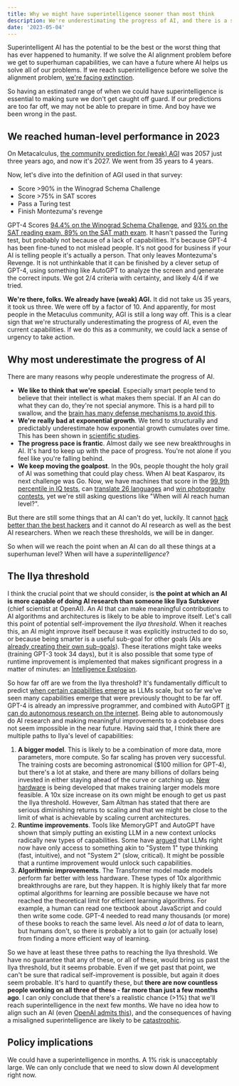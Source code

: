```yaml
---
title: Why we might have superintelligence sooner than most think
description: We're underestimating the progress of AI, and there is a small but realistic chance that we are very close to a superintelligence.
date: '2023-05-04'
---
```

Superintelligent AI has the potential to be the best or the worst thing that has ever happened to humanity.
If we solve the AI alignment problem before we get to superhuman capabilities, we can have a future where AI helps us solve all of our problems.
If we reach superintelligence before we solve the alignment problem, [we're facing extinction](/xrisk).

So having an estimated range of when we could have superintelligence is essential to making sure we don't get caught off guard.
If our predictions are too far off, we may not be able to prepare in time.
And boy have we been wrong in the past.

## We reached human-level performance in 2023

On Metacalculus, [the community prediction for (weak) AGI](https://www.metaculus.com/questions/3479/date-weakly-general-ai-is-publicly-known/) was 2057 just three years ago, and now it's 2027.
We went from 35 years to 4 years.

Now, let's dive into the definition of AGI used in that survey:

- Score >90% in the Winograd Schema Challenge
- Score >75% in SAT scores
- Pass a Turing test
- Finish Montezuma's revenge

GPT-4 Scores [94.4% on the Winograd Schema Challenge](https://d-kz.medium.com/evaluating-gpt-3-and-gpt-4-on-the-winograd-schema-challenge-reasoning-test-e4de030d190d), and [93% on the SAT reading exam, 89% on the SAT math exam](htthttps://www.cnbc.com/2023/03/14/openai-announces-gpt-4-says-beats-90percent-of-humans-on-sat.html).
It hasn't passed the Turing test, but probably not because of a lack of capabilities.
It's because GPT-4 has been fine-tuned to not mislead people. It's not good for business if your AI is telling people it's actually a person.
That only leaves Montezuma's Revenge.
It is not unthinkable that it can be finished by a clever setup of GPT-4, using something like AutoGPT to analyze the screen and generate the correct inputs.
We got 2/4 criteria with certainty, and likely 4/4 if we tried.

**We're there, folks.
We already have (weak) AGI.**
It did not take us 35 years, it took us three.
We were off by a factor of 10.
And apparently, for most people in the Metaculus community, AGI is still a long way off.
This is a clear sign that we're structurally underestimating the progress of AI, even the current capabilities.
If we do this as a community, we could lack a sense of urgency to take action.

## Why most underestimate the progress of AI

There are many reasons why people underestimate the progress of AI.

- **We like to think that we're special**. Especially smart people tend to believe that their intellect is what makes them special. If an AI can do what they can do, they're not special anymore. This is a hard pill to swallow, and the [brain has many defense mechanisms to avoid this](https://www.verywellmind.com/defense-mechanisms-2795960).
- **We're really bad at exponential growth**. We tend to structurally and predictably underestimate how exponential growth cumulates over time. This has been shown in [scientific studies](https://www.researchgate.net/figure/Underestimation-of-exponential-growth-a-shows-the-participants-prediction-of-the_fig4_351171143).
- **The progress pace is frantic**. Almost daily we see new breakthroughs in AI. It's hard to keep up with the pace of progress. You're not alone if you feel like you're falling behind.
- **We keep moving the goalpost**. In the 90s, people thought the holy grail of AI was something that could play chess. When AI beat Kasparov, its next challenge was Go. Now, we have machines that score in the [99.9th percentile in IQ tests](https://bgr.com/tech/chatgpt-took-an-iq-test-and-its-score-was-sky-high/), can [translate 26 languages](https://bgr.com/tech/chatgpt-took-an-iq-test-and-its-score-was-sky-high/) and [win photography contests](https://www.scientificamerican.com/article/how-my-ai-image-won-a-major-photography-competition/), yet we're still asking questions like "When will AI reach human level?".

But there are still some things that an AI can't do yet, luckily.
It cannot [hack better than the best hackers](/cybersecurity-risks) and it cannot do AI research as well as the best AI researchers.
When we reach these thresholds, we will be in danger.

So when will we reach the point when an AI can do all these things at a superhuman level?
When will have a _superintelligence_?

## The Ilya threshold

I think the crucial point that we should consider, is **the point at which an AI is more capable of doing AI research than someone like Ilya Sutskever** (chief scientist at OpenAI).
An AI that can make meaningful contributions to AI algorithms and architectures is likely to be able to improve itself.
Let's call this point of potential self-improvement the _Ilya threshold_.
When it reaches this, an AI might improve itself because it was explicitly instructed to do so, or because being smarter is a useful sub-goal for other goals (AIs are [already creating their own sub-goals](https://github.com/Significant-Gravitas/Auto-GPT)).
These iterations might take weeks (training GPT-3 took 34 days), but it is also possible that some type of runtime improvement is implemented that makes significant progress in a matter of minutes: an [Intelligence Explosion](https://www.youtube.com/watch?v=5qfIgCiYlfY).

So how far off are we from the Ilya threshold?
It's fundamentally difficult to predict [when certain capabilities emerge](https://arxiv.org/abs/2206.07682) as LLMs scale, but so far we've seen many capabilities emerge that were previously thought to be far off.
GPT-4 is already an impressive programmer, and combined with AutoGPT [it can do autonomous research on the internet](https://twitter.com/SullyOmarr/status/1645205292756418562).
Being able to autonomously do AI research and making meaningful improvements to a codebase does not seem impossible in the near future.
Having said that, I think there are multiple paths to Ilya's level of capabilities:

1. **A bigger model**. This is likely to be a combination of more data, more parameters, more compute. So far scaling has proven very successful. The training costs are becoming astronomical ($100 million for GPT-4), but there's a lot at stake, and there are many billions of dollars being invested in either staying ahead of the curve or catching up. [New hardware](https://www.tomshardware.com/news/nvidia-publishes-mlperf-30-performance-of-h100-l4) is being developed that makes training larger models more feasible. A 10x size increase on its own might be enough to get us past the Ilya threshold. However, Sam Altman has stated that there are serious diminishing returns to scaling and that we might be close to the limit of what is achievable by scaling current architectures.
2. **Runtime improvements**. Tools like MemoryGPT and AutoGPT have shown that simply putting an existing LLM in a new context unlocks radically new types of capabilities. Some have [argued](https://bdtechtalks.com/2022/01/24/ai-thinking-fast-and-slow/) that LLMs right now have only access to something akin to "System 1" type thinking (fast, intuitive), and not "System 2" (slow, critical). It might be possible that a runtime improvement would unlock such capabilities.
3. **Algorithmic improvements**. The Transformer model made models perform far better with less hardware. These types of 10x algorithmic breakthroughs are rare, but they happen. It is highly likely that far more optimal algorithms for learning are possible because we have not reached the theoretical limit for efficient learning algorithms. For example, a human can read one textbook about JavaScript and could then write some code. GPT-4 needed to read many thousands (or more) of these books to reach the same level. AIs need _a lot_ of data to learn, but humans don't, so there is probably a lot to gain (or actually lose) from finding a more efficient way of learning.

So we have at least these three paths to reaching the Ilya threshold.
We have no guarantee that any of these, or all of these, would bring us past the Ilya threshold, but it seems probable.
Even if we get past that point, we can't be sure that radical self-improvement is possible, but again it does seem probable.
It's hard to quantify these, but **there are now countless people working on all three of these - far more than just a few months ago**.
I can only conclude that there's a realistic chance (>1%) that we'll reach superintelligence in the next few months.
We have no idea how to align such an AI (even [OpenAI admits this](https://youtu.be/L_Guz73e6fw?t=1477)), and the consequences of having a misaligned superintelligence are likely to be [catastrophic](/xrisk).

## Policy implications

We could have a superintelligence in months.
A 1% risk is unacceptably large.
We can only conclude that we need to slow down AI development right now.
